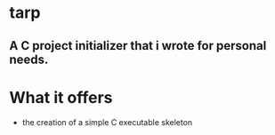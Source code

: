 # tarp
A C project initializer that i wrote for personal needs.<br>
---
# What it offers
* the creation of a simple C executable skeleton
